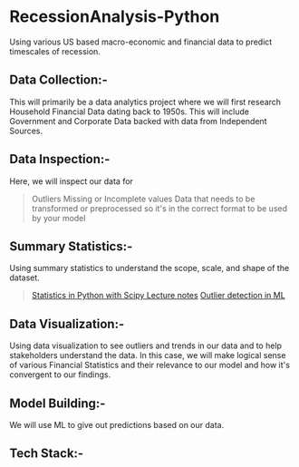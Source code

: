 # RecessionAnalysis-Python
Using various US based macro-economic and financial data to predict timescales of recession. 

## Data Collection:-
This will primarily be a data analytics project where we will first research Household Financial Data dating back to 1950s.
This will include Government and Corporate Data backed with data from Independent Sources. 

## Data Inspection:-
Here, we will inspect our data for 
>Outliers
>Missing or Incomplete values
>Data that needs to be transformed or preprocessed so it's in the correct format to be used by your model

## Summary Statistics:-
Using summary statistics to understand the scope, scale, and shape of the dataset.
>[Statistics in Python with Scipy Lecture notes](https://scipy-lectures.org/packages/statistics/index.html)
>[Outlier detection in ML](https://scikit-learn.org/stable/auto_examples/applications/plot_outlier_detection_wine.html#sphx-glr-auto-examples-applications-plot-outlier-detection-wine-py)

## Data Visualization:-
Using data visualization to see outliers and trends in our data and to help stakeholders understand the data. In this case, we will make logical sense of various Financial Statistics and their relevance to our model and how it's convergent to our findings.

## Model Building:-
We will use ML to give out predictions based on our data. 

## Tech Stack:-


